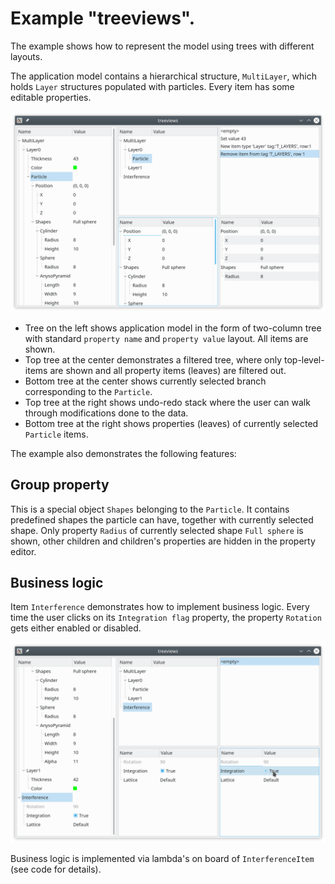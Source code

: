 # Example "treeviews".

The example shows how to represent the model using trees with different layouts.

The application model contains a hierarchical structure, `MultiLayer`, which holds `Layer` structures populated with particles. Every item has some editable properties.

![treeviews](../../doc/treeviews1.png)

+ Tree on the left shows application model in the form of two-column tree
with standard `property name` and `property value` layout. All items are shown.
+ Top tree at the center demonstrates a filtered tree, where only top-level-items are shown and all property items (leaves) are filtered out.
+ Bottom tree at the center shows currently selected branch corresponding to the `Particle`.
+ Top tree at the right shows undo-redo stack where the user can walk through modifications done to the data.
+ Bottom tree at the right shows properties (leaves) of currently selected `Particle` items.

The example also demonstrates the following features:

## Group property

This is a special object `Shapes` belonging to the `Particle`. It contains predefined shapes the particle can have, together with currently selected shape.
Only property `Radius` of currently selected shape `Full sphere` is shown, other children and children's properties are hidden in the property editor. 

## Business logic

Item `Interference` demonstrates how to implement business logic. Every time the user clicks on its `Integration flag` property, the property `Rotation` gets either enabled or disabled.

![treeviews](../../doc/treeviews2.png)

Business logic is implemented via lambda's on board of `InterferenceItem` (see code for details).
